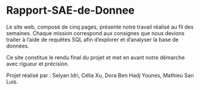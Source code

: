 # Rapport-SAE-de-Donnee
Le site web, composé de cinq pages, présente notre travail réalisé au fil des semaines. Chaque mission correspond aux consignes que nous devions traiter à l’aide de requêtes SQL afin d’explorer et d’analyser la base de données.

Ce site constitue le rendu final du projet et met en avant notre démarche avec rigueur et précision.

Projet réalisé par : Selyan Idri, Célia Xu, Dora Ben Hadj Younes, Mathieu San Luis.
